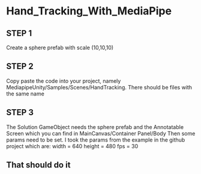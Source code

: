 # Hand_Tracking_With_MediaPipe

## STEP 1
Create a sphere prefab with scale (10,10,10)

## STEP 2
Copy paste the code into your project, namely MediapipeUnity/Samples/Scenes/HandTracking. There should be files with the same name

## STEP 3
The Solution GameObject needs the sphere prefab and the Annotatable Screen which you can find in MainCanvas/Container Panel/Body
Then some params need to be set. I took the params from the example in the github project which are:
width = 640
height = 480
fps = 30

## That should do it
